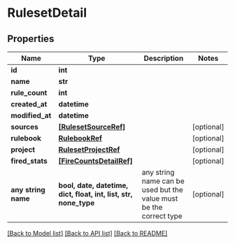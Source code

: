 # RulesetDetail


## Properties
Name | Type | Description | Notes
------------ | ------------- | ------------- | -------------
**id** | **int** |  |
**name** | **str** |  |
**rule_count** | **int** |  |
**created_at** | **datetime** |  |
**modified_at** | **datetime** |  |
**sources** | [**[RulesetSourceRef]**](RulesetSourceRef.md) |  | [optional]
**rulebook** | [**RulebookRef**](RulebookRef.md) |  | [optional]
**project** | [**RulesetProjectRef**](RulesetProjectRef.md) |  | [optional]
**fired_stats** | [**[FireCountsDetailRef]**](FireCountsDetailRef.md) |  | [optional]
**any string name** | **bool, date, datetime, dict, float, int, list, str, none_type** | any string name can be used but the value must be the correct type | [optional]

[[Back to Model list]](../README.md#documentation-for-models) [[Back to API list]](../README.md#documentation-for-api-endpoints) [[Back to README]](../README.md)
